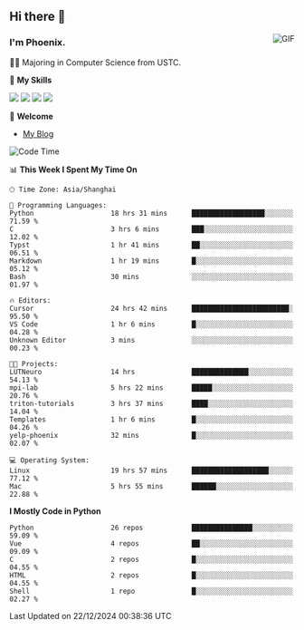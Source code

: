 ## Hi there 👋
<img align="right" alt="GIF" src="https://raw.githubusercontent.com/JoeyBling/JoeyBling/master/pic/pusheencode.gif" />

### I'm Phoenix.

👨‍🎓 Majoring in Computer Science from USTC.

🌟 **My Skills**

![](https://img.shields.io/badge/-Python-3e74a2?style=flat-square&logo=Python&logoColor=fff)
![](https://img.shields.io/badge/-C++-9f62a5?style=flat&logo=cplusplus&logoColor=white)
![](https://img.shields.io/badge/-Linux-185886?style=flat-square&logo=Linux&logoColor=fff)
![](https://img.shields.io/badge/-Rust-ff4136?style=flat-square&logo=Rust&logoColor=fff)

💬 **Welcome**

- [My Blog](https://ysy-phoenix.github.io/)

<!--START_SECTION:waka-->
![Code Time](http://img.shields.io/badge/Code%20Time-1%2C054%20hrs%2046%20mins-blue)

📊 **This Week I Spent My Time On** 

```text
🕑︎ Time Zone: Asia/Shanghai

💬 Programming Languages: 
Python                   18 hrs 31 mins      ██████████████████░░░░░░░   71.59 % 
C                        3 hrs 6 mins        ███░░░░░░░░░░░░░░░░░░░░░░   12.02 % 
Typst                    1 hr 41 mins        ██░░░░░░░░░░░░░░░░░░░░░░░   06.51 % 
Markdown                 1 hr 19 mins        █░░░░░░░░░░░░░░░░░░░░░░░░   05.12 % 
Bash                     30 mins             ░░░░░░░░░░░░░░░░░░░░░░░░░   01.97 % 

🔥 Editors: 
Cursor                   24 hrs 42 mins      ████████████████████████░   95.50 % 
VS Code                  1 hr 6 mins         █░░░░░░░░░░░░░░░░░░░░░░░░   04.28 % 
Unknown Editor           3 mins              ░░░░░░░░░░░░░░░░░░░░░░░░░   00.23 % 

🐱‍💻 Projects: 
LUTNeuro                 14 hrs              ██████████████░░░░░░░░░░░   54.13 % 
mpi-lab                  5 hrs 22 mins       █████░░░░░░░░░░░░░░░░░░░░   20.76 % 
triton-tutorials         3 hrs 37 mins       ████░░░░░░░░░░░░░░░░░░░░░   14.04 % 
Templates                1 hr 6 mins         █░░░░░░░░░░░░░░░░░░░░░░░░   04.26 % 
yelp-phoenix             32 mins             █░░░░░░░░░░░░░░░░░░░░░░░░   02.07 % 

💻 Operating System: 
Linux                    19 hrs 57 mins      ███████████████████░░░░░░   77.12 % 
Mac                      5 hrs 55 mins       ██████░░░░░░░░░░░░░░░░░░░   22.88 % 
```

**I Mostly Code in Python** 

```text
Python                   26 repos            ███████████████░░░░░░░░░░   59.09 % 
Vue                      4 repos             ██░░░░░░░░░░░░░░░░░░░░░░░   09.09 % 
C                        2 repos             █░░░░░░░░░░░░░░░░░░░░░░░░   04.55 % 
HTML                     2 repos             █░░░░░░░░░░░░░░░░░░░░░░░░   04.55 % 
Shell                    1 repo              █░░░░░░░░░░░░░░░░░░░░░░░░   02.27 % 
```




 Last Updated on 22/12/2024 00:38:36 UTC
<!--END_SECTION:waka-->

<!--
**ysy-phoenix/ysy-phoenix** is a ✨ _special_ ✨ repository because its `README.md` (this file) appears on your GitHub profile.

Here are some ideas to get you started:

- 🔭 I’m currently working on ...
- 🌱 I’m currently learning ...
- 👯 I’m looking to collaborate on ...
- 🤔 I’m looking for help with ...
- 💬 Ask me about ...
- 📫 How to reach me: ...
- 😄 Pronouns: ...
- ⚡ Fun fact: ...
-->
